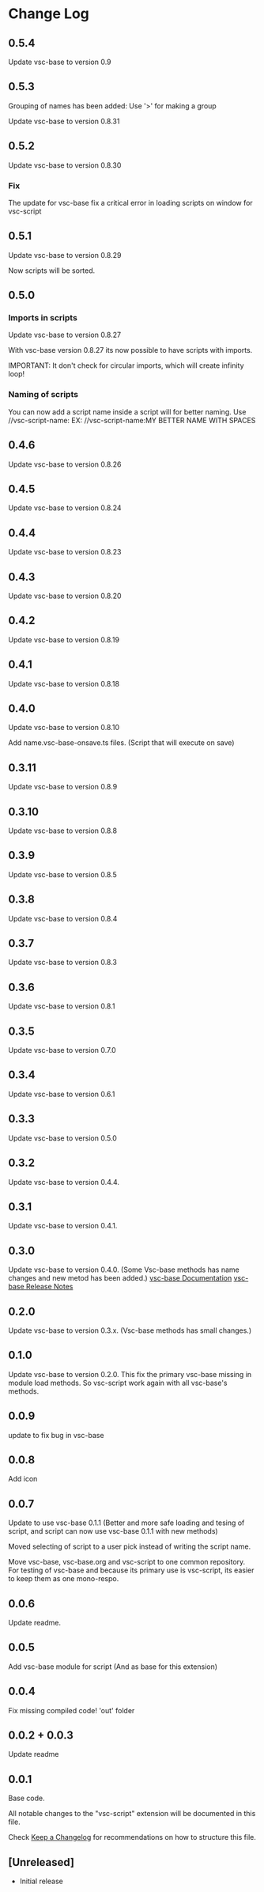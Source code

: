 # Change Log

## 0.5.4

Update vsc-base to version 0.9

## 0.5.3

Grouping of names has been added: Use '>' for making a group

Update vsc-base to version 0.8.31

## 0.5.2

Update vsc-base to version 0.8.30

### Fix

The update for vsc-base fix a critical error in loading scripts on window for vsc-script

## 0.5.1

Update vsc-base to version 0.8.29

Now scripts will be sorted.

## 0.5.0

### Imports in scripts

Update vsc-base to version 0.8.27

With vsc-base version 0.8.27 its now possible to have scripts with imports.

IMPORTANT: It don't check for circular imports, which will create infinity loop!

### Naming of scripts

You can now add a script name inside a script will for better naming.
Use //vsc-script-name:<NAME>
EX:
//vsc-script-name:MY BETTER NAME WITH SPACES

## 0.4.6

Update vsc-base to version 0.8.26

## 0.4.5

Update vsc-base to version 0.8.24

## 0.4.4

Update vsc-base to version 0.8.23

## 0.4.3

Update vsc-base to version 0.8.20

## 0.4.2

Update vsc-base to version 0.8.19

## 0.4.1

Update vsc-base to version 0.8.18

## 0.4.0

Update vsc-base to version 0.8.10

Add name.vsc-base-onsave.ts files. (Script that will execute on save)

## 0.3.11

Update vsc-base to version 0.8.9

## 0.3.10

Update vsc-base to version 0.8.8

## 0.3.9

Update vsc-base to version 0.8.5

## 0.3.8

Update vsc-base to version 0.8.4

## 0.3.7

Update vsc-base to version 0.8.3

## 0.3.6

Update vsc-base to version 0.8.1

## 0.3.5

Update vsc-base to version 0.7.0

## 0.3.4

Update vsc-base to version 0.6.1

## 0.3.3

Update vsc-base to version 0.5.0

## 0.3.2

Update vsc-base to version 0.4.4.

## 0.3.1

Update vsc-base to version 0.4.1.

## 0.3.0

Update vsc-base to version 0.4.0.
(Some Vsc-base methods has name changes and new metod has been added.)
[vsc-base Documentation](http://vsc-base.org)
[vsc-base Release Notes](https://github.com/alfnielsen/vsc-base/wiki/Release-notes)

## 0.2.0

Update vsc-base to version 0.3.x.
(Vsc-base methods has small changes.)

## 0.1.0

Update vsc-base to version 0.2.0.
This fix the primary vsc-base missing in module load methods.
So vsc-script work again with all vsc-base's methods.

## 0.0.9

update to fix bug in vsc-base

## 0.0.8

Add icon

## 0.0.7

Update to use vsc-base 0.1.1
(Better and more safe loading and tesing of script, and script can now use vsc-base 0.1.1 with new methods)

Moved selecting of script to a user pick instead of writing the script name.

Move vsc-base, vsc-base.org and vsc-script to one common repository.
For testing of vsc-base and because its primary use is vsc-script,
its easier to keep them as one mono-respo.

## 0.0.6

Update readme.

## 0.0.5

Add vsc-base module for script (And as base for this extension)

## 0.0.4

Fix missing compiled code! 'out' folder

## 0.0.2 + 0.0.3

Update readme

## 0.0.1

Base code.

All notable changes to the "vsc-script" extension will be documented in this file.

Check [Keep a Changelog](http://keepachangelog.com/) for recommendations on how to structure this file.

## [Unreleased]

-  Initial release
